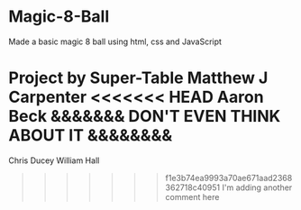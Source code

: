# Magic-8-Ball
Made a basic magic 8 ball using html, css and JavaScript

Project by Super-Table
Matthew J Carpenter
<<<<<<< HEAD
Aaron Beck
&&&&&&& DON'T EVEN THINK ABOUT IT &&&&&&&&
=======
Chris Ducey
William Hall
>>>>>>> f1e3b74ea9993a70ae671aad2368362718c40951
I'm adding another comment here